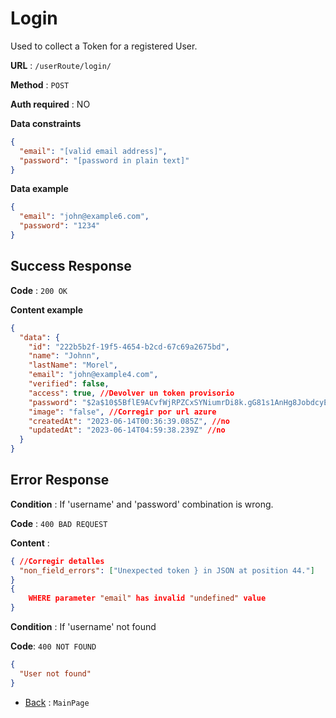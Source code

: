 # Login

Used to collect a Token for a registered User.

**URL** : `/userRoute/login/`

**Method** : `POST`

**Auth required** : NO

**Data constraints**

```json
{
  "email": "[valid email address]",
  "password": "[password in plain text]"
}
```

**Data example**

```json
{
  "email": "john@example6.com",
  "password": "1234"
}
```

## Success Response

**Code** : `200 OK`

**Content example**

```json
{
  "data": {
    "id": "222b5b2f-19f5-4654-b2cd-67c69a2675bd",
    "name": "Johnn",
    "lastName": "Morel",
    "email": "john@example4.com",
    "verified": false,
    "access": true, //Devolver un token provisorio
    "password": "$2a$10$5BflE9ACvfWjRPZCxSYNiumrDi8k.gG81s1AnHg8JobdcyEe2msZe",
    "image": "false", //Corregir por url azure
    "createdAt": "2023-06-14T00:36:39.085Z", //no
    "updatedAt": "2023-06-14T04:59:38.239Z" //no
  }
}
```

## Error Response

**Condition** : If 'username' and 'password' combination is wrong.

**Code** : `400 BAD REQUEST`

**Content** :

```json
{ //Corregir detalles
  "non_field_errors": ["Unexpected token } in JSON at position 44."]
}
{
    WHERE parameter "email" has invalid "undefined" value
}
```

**Condition** : If 'username' not found

**Code**: `400 NOT FOUND`

```json
{
  "User not found"
}

```

- [Back](../../readme.md) : `MainPage`
